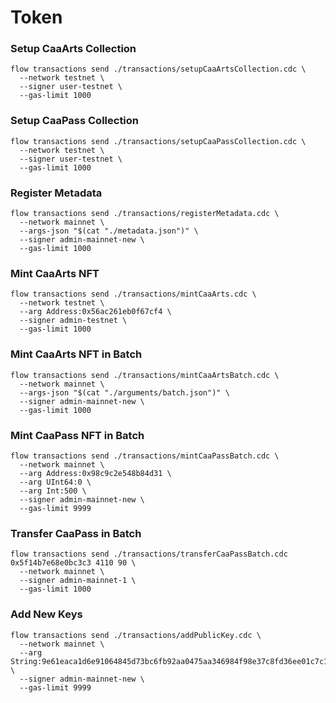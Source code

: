 # Token
### Setup CaaArts Collection
```
flow transactions send ./transactions/setupCaaArtsCollection.cdc \
  --network testnet \
  --signer user-testnet \
  --gas-limit 1000
```

### Setup CaaPass Collection
```
flow transactions send ./transactions/setupCaaPassCollection.cdc \
  --network testnet \
  --signer user-testnet \
  --gas-limit 1000
```

### Register Metadata
```
flow transactions send ./transactions/registerMetadata.cdc \
  --network mainnet \
  --args-json "$(cat "./metadata.json")" \
  --signer admin-mainnet-new \
  --gas-limit 1000
```

### Mint CaaArts NFT
```
flow transactions send ./transactions/mintCaaArts.cdc \
  --network testnet \
  --arg Address:0x56ac261eb0f67cf4 \
  --signer admin-testnet \
  --gas-limit 1000
```

### Mint CaaArts NFT in Batch
```
flow transactions send ./transactions/mintCaaArtsBatch.cdc \
  --network mainnet \
  --args-json "$(cat "./arguments/batch.json")" \
  --signer admin-mainnet-new \
  --gas-limit 1000
```

### Mint CaaPass NFT in Batch
```
flow transactions send ./transactions/mintCaaPassBatch.cdc \
  --network mainnet \
  --arg Address:0x98c9c2e548b84d31 \
  --arg UInt64:0 \
  --arg Int:500 \
  --signer admin-mainnet-new \
  --gas-limit 9999
```

### Transfer CaaPass in Batch
```
flow transactions send ./transactions/transferCaaPassBatch.cdc 0x5f14b7e68e0bc3c3 4110 90 \
  --network mainnet \
  --signer admin-mainnet-1 \
  --gas-limit 1000
```

### Add New Keys
```
flow transactions send ./transactions/addPublicKey.cdc \
  --network mainnet \
  --arg String:9e61eaca1d6e91064845d73bc6fb92aa0475aa346984f98e37c8fd36ee01c7c173ec3f871138cdc3ed2e8768ad7b12342597da1c47657e61d37980591c0ce979 \
  --signer admin-mainnet-new \
  --gas-limit 9999
```
